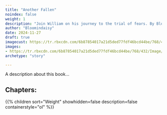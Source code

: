 ```yaml
---
title: "Another Fallen"
noindex: false
weight: 1
description: "Join William on his journey to the trial of fears. By Bloomindaisy"
author: "Bloomindaisy"
date: 2024-11-27
draft: true
imagecust: https://tr.rbxcdn.com/6b87854017a21d5ded77fdf46bcd44be/768/432/Image/Png
images:
- https://tr.rbxcdn.com/6b87854017a21d5ded77fdf46bcd44be/768/432/Image/Png
archetype: "story"

---
```


A description about this book...


## Chapters:

{{% children sort="Weight" showhidden=false description=false containerstyle="ol"  %}}